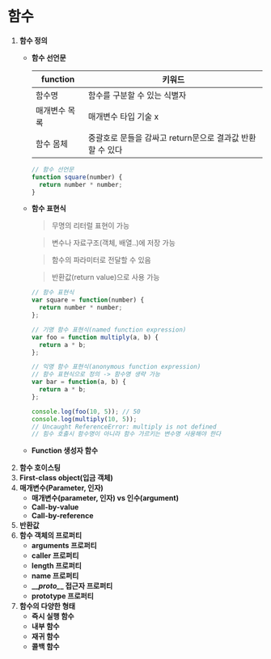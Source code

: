 # 함수

1. **함수 정의**
    - **함수 선언문**
        
        
        | function | 키워드 |
        | --- | --- |
        | 함수명 | 함수를 구분할 수 있는 식별자 |
        | 매개변수 목록 | 매개변수 타입  기술 x |
        | 함수 몸체 | 중괄호로 문들을 감싸고 return문으로 결과값 반환 할 수 있다 |
        
        ```jsx
        // 함수 선언문
        function square(number) {
          return number * number;
        }
        ```
        
    - **함수 표현식**
        
        > 무명의 리터럴 표현이 가능
        > 
        
        > 변수나 자료구조(객체, 배열..)에 저장 가능
        > 
        
        > 함수의 파라미터로 전달할 수 있음
        > 
        
        > 반환값(return value)으로 사용 가능
        > 
        
        ```jsx
        // 함수 표현식
        var square = function(number) {
          return number * number;
        };
        ```
        
        ```jsx
        // 기명 함수 표현식(named function expression)
        var foo = function multiply(a, b) {
          return a * b;
        };
        
        // 익명 함수 표현식(anonymous function expression)
        // 함수 표현식으로 정의 -> 함수명 생략 가능
        var bar = function(a, b) {
          return a * b;
        };
        
        console.log(foo(10, 5)); // 50
        console.log(multiply(10, 5));
        // Uncaught ReferenceError: multiply is not defined
        // 힘수 호출시 함수명이 아니라 함수 가르키는 변수명 사용해야 한다
        ```
        
    - **Function 생성자 함수**
2. **함수 호이스팅**
3. **First-class object(입금 객체)**
4. **매개변수(Parameter, 인자)**
    - **매개변수(parameter, 인자) vs 인수(argument)**
    - **Call-by-value**
    - **Call-by-reference**
5. **반환값**
6. **함수 객체의 프로퍼티**
    - **arguments 프로퍼티**
    - **caller 프로퍼티**
    - **length 프로퍼티**
    - **name 프로퍼티**
    - **__*proto_*_ 접근자 프로퍼티**
    - **prototype 프로퍼티**
7. **함수의 다양한 형태**
    - **즉시 실행 함수**
    - **내부 함수**
    - **재귀 함수**
    - **콜백 함수**